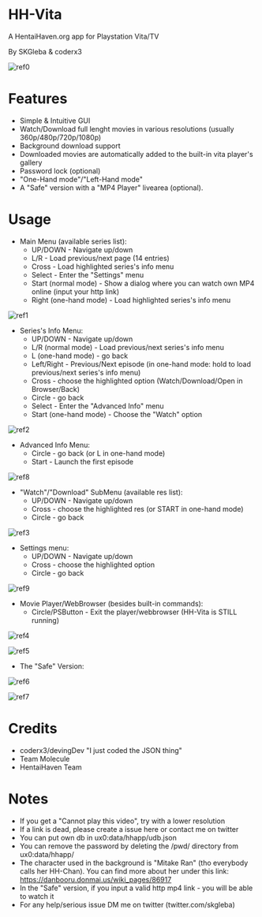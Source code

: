# HH-Vita
A HentaiHaven.org app for Playstation Vita/TV

By SKGleba & coderx3

![ref0](https://github.com/SKGleba/HH-Vita/raw/master/sss/larea.jpg)

# Features
 - Simple & Intuitive GUI
 - Watch/Download full lenght movies in various resolutions (usually 360p/480p/720p/1080p)
 - Background download support
 - Downloaded movies are automatically added to the built-in vita player's gallery
 - Password lock (optional)
 - "One-Hand mode"/"Left-Hand mode"
 - A "Safe" version with a "MP4 Player" livearea (optional).

# Usage
 - Main Menu (available series list):
   - UP/DOWN - Navigate up/down
   - L/R - Load previous/next page (14 entries)
   - Cross - Load highlighted series's info menu
   - Select - Enter the "Settings" menu
   - Start (normal mode) - Show a dialog where you can watch own MP4 online (input your http link)
   - Right (one-hand mode) - Load highlighted series's info menu
   
![ref1](https://github.com/SKGleba/HH-Vita/raw/master/sss/list.jpg)

 - Series's Info Menu:
   - UP/DOWN - Navigate up/down
   - L/R (normal mode) - Load previous/next series's info menu
   - L (one-hand mode) - go back
   - Left/Right - Previous/Next episode (in one-hand mode: hold to load previous/next series's info menu)
   - Cross - choose the highlighted option (Watch/Download/Open in Browser/Back)
   - Circle - go back
   - Select - Enter the "Advanced Info" menu
   - Start (one-hand mode) - Choose the "Watch" option
 
![ref2](https://github.com/SKGleba/HH-Vita/raw/master/sss/snfo.jpg)

 - Advanced Info Menu:
   - Circle - go back (or L in one-hand mode)
   - Start - Launch the first episode
   
![ref8](https://github.com/SKGleba/HH-Vita/raw/master/sss/ainfo.jpg)
 
 - "Watch"/"Download" SubMenu (available res list):
   - UP/DOWN - Navigate up/down
   - Cross - choose the highlighted res (or START in one-hand mode)
   - Circle - go back
   
![ref3](https://github.com/SKGleba/HH-Vita/raw/master/sss/dlw.jpg)

 - Settings menu:
   - UP/DOWN - Navigate up/down
   - Cross - choose the highlighted option
   - Circle - go back
   
![ref9](https://github.com/SKGleba/HH-Vita/raw/master/sss/settings.jpg)

 - Movie Player/WebBrowser (besides built-in commands):
   - Circle/PSButton - Exit the player/webbrowser (HH-Vita is STILL running)
   
![ref4](https://github.com/SKGleba/HH-Vita/raw/master/sss/vid.jpg)

![ref5](https://github.com/SKGleba/HH-Vita/raw/master/sss/dl.jpg)

 - The "Safe" Version:
   
![ref6](https://github.com/SKGleba/HH-Vita/raw/master/sss/larea_safe.jpg)

![ref7](https://github.com/SKGleba/HH-Vita/raw/master/sss/safe.jpg)
  
# Credits
 - coderx3/devingDev "I just coded the JSON thing"
 - Team Molecule
 - HentaiHaven Team
   
# Notes
 - If you get a "Cannot play this video", try with a lower resolution
 - If a link is dead, please create a issue here or contact me on twitter
 - You can put own db in ux0:data/hhapp/udb.json
 - You can remove the password by deleting the /pwd/ directory from ux0:data/hhapp/
 - The character used in the background is "Mitake Ran" (tho everybody calls her HH-Chan). You can find more about her under this link: https://danbooru.donmai.us/wiki_pages/86917
 - In the "Safe" version, if you input a valid http mp4 link - you will be able to watch it
 - For any help/serious issue DM me on twitter (twitter.com/skgleba)
